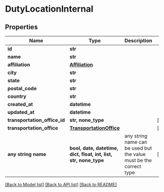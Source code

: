 # DutyLocationInternal


## Properties
Name | Type | Description | Notes
------------ | ------------- | ------------- | -------------
**id** | **str** |  | 
**name** | **str** |  | 
**affiliation** | [**Affiliation**](Affiliation.md) |  | 
**city** | **str** |  | 
**state** | **str** |  | 
**postal_code** | **str** |  | 
**country** | **str** |  | 
**created_at** | **datetime** |  | 
**updated_at** | **datetime** |  | 
**transportation_office_id** | **str, none_type** |  | [optional] 
**transportation_office** | [**TransportationOffice**](TransportationOffice.md) |  | [optional] 
**any string name** | **bool, date, datetime, dict, float, int, list, str, none_type** | any string name can be used but the value must be the correct type | [optional]

[[Back to Model list]](../README.md#documentation-for-models) [[Back to API list]](../README.md#documentation-for-api-endpoints) [[Back to README]](../README.md)


